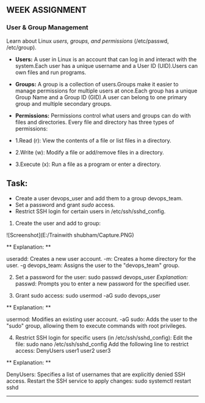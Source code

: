 ##  WEEK ASSIGNMENT

### **User & Group Management**

Learn about Linux *users, groups, and permissions* (/etc/passwd, /etc/group).

- **Users:** A user in Linux is an account that can log in and interact with the system.Each user has a unique username and a User ID (UID).Users can own files and run programs.

- **Groups:** A group is a collection of users.Groups make it easier to manage permissions for multiple users at once.Each group has a unique Group Name and a Group ID (GID).A user can belong to one primary group and multiple secondary groups.

- **Permissions:** Permissions control what users and groups can do with files and directories.
Every file and directory has three types of permissions:

- 1.Read (r): View the contents of a file or list files in a directory.

- 2.Write (w): Modify a file or add/remove files in a directory.

- 3.Execute (x): Run a file as a program or enter a directory.

## Task:

  - Create a user devops_user and add them to a group devops_team.
  - Set a password and grant *sudo* access.
  - Restrict SSH login for certain users in /etc/ssh/sshd_config.

1. Create the user and add to group:

![Screenshot](E:/Trainwith shubham/Capture.PNG)

** Explanation: **

useradd: Creates a new user account.
-m: Creates a home directory for the user.
-g devops_team: Assigns the user to the "devops_team" group.

2. Set a password for the user:
sudo passwd devops_user
*Explanation:*
passwd: Prompts you to enter a new password for the specified user.

3. Grant sudo access:
sudo usermod -aG sudo devops_user

** Explanation: **

usermod: Modifies an existing user account.
-aG sudo: Adds the user to the "sudo" group, allowing them to execute commands with root privileges.

4. Restrict SSH login for specific users (in /etc/ssh/sshd_config):
Edit the file:
sudo nano /etc/ssh/sshd_config
Add the following line to restrict access:
DenyUsers user1 user2 user3

** Explanation: **

DenyUsers: Specifies a list of usernames that are explicitly denied SSH access.
Restart the SSH service to apply changes:
sudo systemctl restart sshd

---

